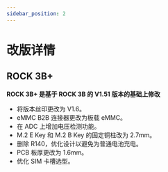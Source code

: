 ```yaml
---
sidebar_position: 2
---
```


# 改版详情

## ROCK 3B+

**ROCK 3B+ 是基于 ROCK 3B 的 V1.51 版本的基础上修改**

- 将版本丝印更改为 V1.6。
- eMMC B2B 连接器更改为板载 eMMC。
- 在 ADC 上增加电压检测功能。
- M.2 E Key 和 M.2 B Key 的固定铜柱改为 2.7mm。
- 删除 R140，优化设计以避免为普通电池充电。
- PCB 板厚更改为 1.6mm。
- 优化 SIM 卡槽选型。

